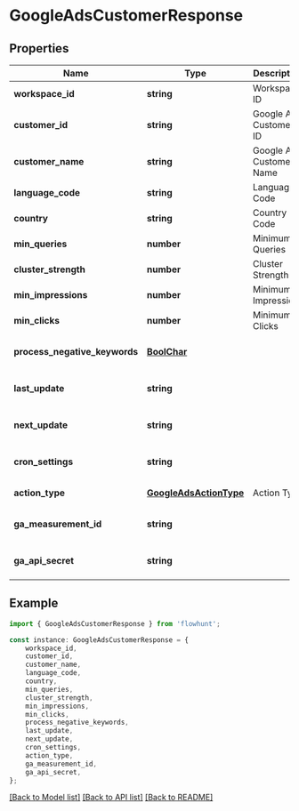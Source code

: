 # GoogleAdsCustomerResponse


## Properties

Name | Type | Description | Notes
------------ | ------------- | ------------- | -------------
**workspace_id** | **string** | Workspace ID | [default to undefined]
**customer_id** | **string** | Google Ads Customer ID | [default to undefined]
**customer_name** | **string** | Google Ads Customer Name | [default to undefined]
**language_code** | **string** | Language Code | [default to undefined]
**country** | **string** | Country Code | [default to undefined]
**min_queries** | **number** | Minimum Queries | [default to undefined]
**cluster_strength** | **number** | Cluster Strength | [default to undefined]
**min_impressions** | **number** | Minimum Impressions | [default to undefined]
**min_clicks** | **number** | Minimum Clicks | [default to undefined]
**process_negative_keywords** | [**BoolChar**](BoolChar.md) |  | [optional] [default to undefined]
**last_update** | **string** |  | [optional] [default to undefined]
**next_update** | **string** |  | [optional] [default to undefined]
**cron_settings** | **string** |  | [optional] [default to undefined]
**action_type** | [**GoogleAdsActionType**](GoogleAdsActionType.md) | Action Type | [default to undefined]
**ga_measurement_id** | **string** |  | [optional] [default to undefined]
**ga_api_secret** | **string** |  | [optional] [default to undefined]

## Example

```typescript
import { GoogleAdsCustomerResponse } from 'flowhunt';

const instance: GoogleAdsCustomerResponse = {
    workspace_id,
    customer_id,
    customer_name,
    language_code,
    country,
    min_queries,
    cluster_strength,
    min_impressions,
    min_clicks,
    process_negative_keywords,
    last_update,
    next_update,
    cron_settings,
    action_type,
    ga_measurement_id,
    ga_api_secret,
};
```

[[Back to Model list]](../README.md#documentation-for-models) [[Back to API list]](../README.md#documentation-for-api-endpoints) [[Back to README]](../README.md)
